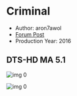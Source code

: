 # Criminal

* Author: aron7awol
* [Forum Post](https://www.avsforum.com/threads/bass-eq-for-filtered-movies.2995212/post-56747528)
* Production Year: 2016

## DTS-HD MA 5.1

![img 0](https://i.imgur.com/MQrR70g.jpg)

![img 0](https://i.imgur.com/iXYvK0Q.jpg)

